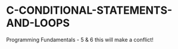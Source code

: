 # C-CONDITIONAL-STATEMENTS-AND-LOOPS
Programming Fundamentals - 5 &amp; 6
this will make a conflict!
